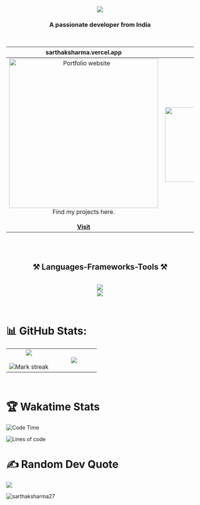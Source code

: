 
<h1 align="center">
    <img src="https://readme-typing-svg.herokuapp.com/?font=Righteous&size=35&center=true&vCenter=true&width=500&height=70&duration=4000&lines=Hi+There!+👋;+I'm+Sarthak+sharma!;" />
</h1>
<h3 align="center">A passionate developer from India</h3>
<br />

| sarthaksharma.vercel.app | &nbsp;&nbsp;&nbsp;&nbsp;&nbsp;&nbsp;&nbsp;&nbsp;&nbsp;&nbsp;&nbsp;&nbsp;&nbsp;&nbsp;&nbsp;&nbsp;&nbsp;&nbsp;
|:-:|:-:|
|<a href="/"><img src="/" alt="Portfolio website" width="400"></a><br />Find my projects here.<br /><br /><a href="">**Visit**</a> |<img align="right" height="200" src="https://media.giphy.com/media/SIuI7syOPvm1HAd5GF/giphy.gif"  />

<br/>
<br />
<h2 align="center">⚒️ Languages-Frameworks-Tools ⚒️</h2>
<br/>
<div align="center">
    <img src="https://skillicons.dev/icons?i=nodejs,github,javascript,typescript,react,vite,nextjs,tailwind,express,mongodb" /><br>
    <img src="https://skillicons.dev/icons?i=linux,docker,kubernetes,bootstrap,prisma,mysql,html,css,git,graphql" />
</div>
<br><br>

# 📊 GitHub Stats:

<table align="center">
<tr border="none">
<td width="50%" align="center">
  
  <img  align="center"  src="https://github-readme-stats.vercel.app/api?username=sarthaksharma27&theme=react&show_icons=true&count_private=true" />
  <br></br>
  <img  title="🔥 Get streak stats for your profile at git.io/streak-stats" alt="Mark streak" src="https://github-readme-streak-stats.herokuapp.com/?user=sarthaksharma27&theme=react&hide_border=false" /> 
</td>

<td width="50%" align="center">

  <img  align="center"  src="https://github-readme-stats.anuraghazra1.vercel.app/api/top-langs/?username=sarthaksharma27&theme=react&hide_border=false&no-bg=true&no-frame=true&langs_count=10"/>
  
  </td>
</tr>
</table>

<br/>

# 🏆 Wakatime Stats

<!--START_SECTION:waka-->
![Code Time](http://img.shields.io/badge/Code%20Time-294%20hrs%2023%20mins-blue)

![Lines of code](https://img.shields.io/badge/From%20Hello%20World%20I%27ve%20Written-1.2%20million%20lines%20of%20code-blue)

# ✍️ Random Dev Quote
![](https://quotes-github-readme.vercel.app/api?type=horizontal&theme=dark)

<p align="left"> <img src="https://komarev.com/ghpvc/?username=sarthaksharma27&label=Profile%20views&color=0e75b6&style=flat" alt="sarthaksharma27" /> </p>
